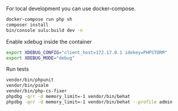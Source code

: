 For local development you can use docker-compose.
```bash
docker-compose run php sh
composer install
bin/console sulu:build dev -n
```

Enable xdebug inside the container
```bash
export XDEBUG_CONFIG="client_host=172.17.0.1 idekey=PHPSTORM"
export XDEBUG_MODE="debug"
```

Run tests
```bash
vendor/bin/phpunit
vendor/bin/psalm
vendor/bin/php-cs-fixer
phpdbg -qrr -d memory_limit=-1 vendor/bin/behat
phpdbg -qrr -d memory_limit=-1 vendor/bin/behat --profile admin
```